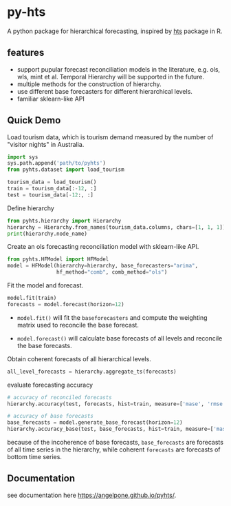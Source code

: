 # py-hts

A python package for hierarchical forecasting, inspired by [hts](https://cran.r-project.org/web/packages/hts/index.html) package in R.

## features

- support pupular forecast reconciliation models in the literature, e.g. ols, wls, mint et al. Temporal Hierarchy will be supported in the future. 
- multiple methods for the construction of hierarchy.
- use different base forecasters for different hierarchical levels.
- familiar sklearn-like API


## Quick Demo

Load tourism data, which is tourism demand measured by the number of "visitor nights" in Australia.

```python
import sys
sys.path.append('path/to/pyhts')
from pyhts.dataset import load_tourism

tourism_data = load_tourism()
train = tourism_data[:-12, :]
test = tourism_data[-12:, :]
```


Define hierarchy

```python
from pyhts.hierarchy import Hierarchy
hierarchy = Hierarchy.from_names(tourism_data.columns, chars=[1, 1, 1])
print(hierarchy.node_name)
```

Create an ols forecasting reconciliation model with sklearn-like API.

```python
from pyhts.HFModel import HFModel
model = HFModel(hierarchy=hierarchy, base_forecasters="arima", 
                hf_method="comb", comb_method="ols")
```

Fit the model and forecast.

```python
model.fit(train)
forecasts = model.forecast(horizon=12)
```

* `model.fit()` will fit the `baseforecasters` and compute the weighting matrix used to reconcile the base forecast.

* `model.forecast()` will calculate base forecasts of all levels and reconcile the base forecasts.

Obtain coherent forecasts of all hierarchical levels.

```python
all_level_forecasts = hierarchy.aggregate_ts(forecasts)
```

evaluate forecasting accuracy

```python
# accuracy of reconciled forecasts
hierarchy.accuracy(test, forecasts, hist=train, measure=['mase', 'rmse'])

# accuracy of base forecasts
base_forecasts = model.generate_base_forecast(horizon=12)
hierarchy.accuracy_base(test, base_forecasts, hist=train, measure=['mase', 'rmse'])
```

because of the incoherence of base forecasts, `base_forecasts` are forecasts of all time series in the hierarchy, while 
coherent `forecasts` are forecasts of bottom time series.  









## Documentation
see documentation here https://angelpone.github.io/pyhts/.
